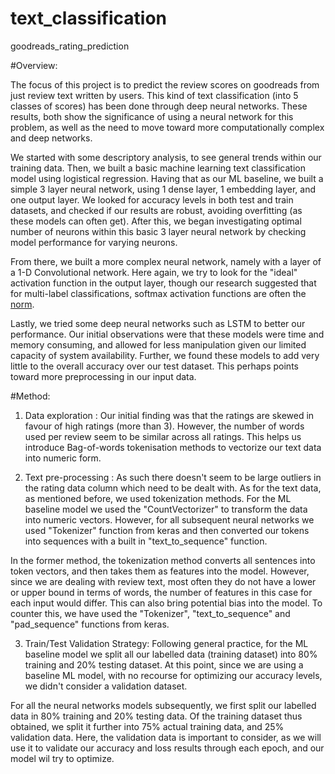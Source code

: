 # text_classification
 goodreads_rating_prediction

#Overview:

The focus of this project is to predict the review scores on goodreads from just review text written by users. This kind of text classification (into 5 classes of scores) has been done through deep neural networks. These results, both show the significance of using a neural network for this problem, as well as the need to move toward more computationally complex and deep networks. 

We started with some descriptory analysis, to see general trends within our training data. Then, we built a basic machine learning text classification model using logistical regression. Having that as our ML baseline, we built a simple 3 layer neural network, using 1 dense layer, 1 embedding layer, and one output layer. We looked for accuracy levels in both test and train datasets, and checked if our results are robust, avoiding overfitting (as these models can often get). After this, we began investigating optimal number of neurons within this basic 3 layer neural network by checking model performance for varying neurons. 

From there, we built a more complex neural network, namely with a layer of a 1-D Convolutional network. Here again, we try to look for the "ideal" activation function in the output layer, though our research suggested that for multi-label classifications, softmax activation functions are often the [norm](https://machinelearningmastery.com/softmax-activation-function-with-python/). 

Lastly, we tried some deep neural networks such as LSTM to better our performance. Our initial observations were that these models were time and memory consuming, and allowed for less manipulation given our limited capacity of system availability. Further, we found these models to add very little to the overall accuracy over our test dataset. This perhaps points toward more preprocessing in our input data.

#Method:

1. Data exploration : Our initial finding was that the ratings are skewed in favour of high ratings (more than 3). However, the number of words used per review seem to be similar across all ratings. This helps us introduce Bag-of-words tokenisation methods to vectorize our text data into numeric form. 

2. Text pre-processing : As such there doesn't seem to be large outliers in the rating data column which need to be dealt with. As for the text data, as mentioned before, we used tokenization methods. For the ML baseline model we used the "CountVectorizer" to transform the data into numeric vectors. However, for all subsequent neural networks we used "Tokenizer" function from keras and then converted our tokens into sequences with a built in "text_to_sequence" function. 

  In the former method, the tokenization method converts all sentences into token vectors, and then takes them as features into the model. However, since we are dealing with review text, most often they do not have a lower or upper bound in terms of words, the number of features in this case for each input would differ. This can also bring potential bias into the model. To counter this, we have used the "Tokenizer", "text_to_sequence" and "pad_sequence" functions from keras. 

3. Train/Test Validation Strategy: Following general practice, for the ML baseline model we split all our labelled data (training dataset) into 80% training and 20% testing dataset. At this point, since we are using a baseline ML model, with no recourse for optimizing our accuracy levels, we didn't consider a validation dataset. 

  For all the neural networks models subsequently, we first split our labelled data in 80% training and 20% testing data. Of the training dataset thus obtained, we split it further into 75% actual training data, and 25% validation data. Here, the validation data is important to consider, as we will use it to validate our accuracy and loss results through each epoch, and our model wil try to optimize. 